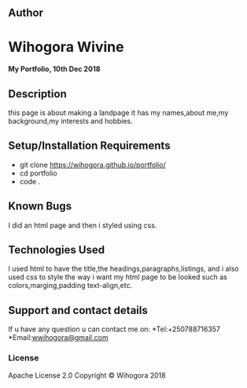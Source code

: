 ## Author
#   Wihogora Wivine
#### My Portfolio, 10th Dec 2018
## Description
this page is about making a landpage it has my names,about me,my background,my interests and hobbies.
## Setup/Installation Requirements
* git clone  https://wihogora.github.io/portfolio/
* cd portfolio
* code .
## Known Bugs
I did an html page and then i styled using css.
## Technologies Used
I used html to have the title,the headings,paragraphs,listings, and i also used css to style the way i want my html page to be looked such as colors,marging,padding text-align,etc.
## Support and contact details
If u have any question u can contact me on:
*Tel:+250788716357
*Email:wwihogora@gmail.com 
### License
 Apache License 2.0
Copyright © Wihogora 2018 